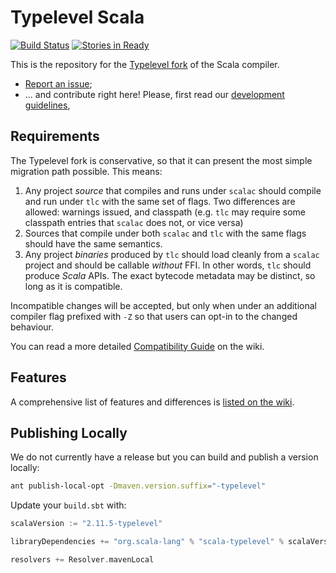 # Typelevel Scala

[![Build Status](http://typelevel-ci.orexio.org/job/typelevel-scala-master/badge/icon)](http://typelevel-ci.orexio.org/job/typelevel-scala-master/) [![Stories in Ready](https://badge.waffle.io/typelevel/scala.svg?label=ready&title=Ready)](http://waffle.io/typelevel/scala)

This is the repository for the [Typelevel fork](http://typelevel.org/blog/2014/09/02/typelevel-scala.html) of the Scala compiler.

  - [Report an issue](https://github.com/typelevel/scala/issues);
  - ... and contribute right here! Please, first read our [development guidelines](CONTRIBUTING.md),

## Requirements

The Typelevel fork is conservative, so that it can present the most
simple migration path possible. This means:

1. Any project *source* that compiles and runs under `scalac` should compile and run under `tlc` with the same set of flags. Two differences are allowed: warnings issued, and classpath (e.g. `tlc` may require some classpath entries that `scalac` does not, or vice versa)
2. Sources that compile under both `scalac` and `tlc` with the same flags should have the same semantics.
3. Any project *binaries* produced by `tlc` should load cleanly from a `scalac` project and should be callable *without* FFI. In other words, `tlc` should produce *Scala* APIs. The exact bytecode metadata may be distinct, so long as it is compatible.

Incompatible changes will be accepted, but only when under an
additional compiler flag prefixed with `-Z` so that users can opt-in
to the changed behaviour.

You can read a more detailed [Compatibility Guide](https://github.com/typelevel/scala/wiki/Typelevel-Scala-Compatibility-Guide)
on the wiki.

## Features

A comprehensive list of features and differences is [listed on the wiki](https://github.com/typelevel/scala/wiki/Differences).

## Publishing Locally

We do not currently have a release but you can build and publish a
version locally:

```sh
ant publish-local-opt -Dmaven.version.suffix="-typelevel"
```

Update your `build.sbt` with:

```scala
scalaVersion := "2.11.5-typelevel"

libraryDependencies += "org.scala-lang" % "scala-typelevel" % scalaVersion.value

resolvers += Resolver.mavenLocal
```
